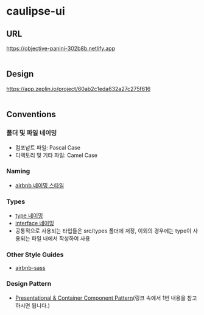 # caulipse-ui

## URL

https://objective-panini-302b8b.netlify.app
<br><br>

## Design
https://app.zeplin.io/project/60ab2c1eda632a27c275f616
<br><br>

## Conventions

### 폴더 및 파일 네이밍
* 컴포넡트 파일: Pascal Case
* 디렉토리 및 기타 파일: Camel Case

### Naming
* [airbnb 네이밍 스타일](https://github.com/airbnb/javascript#naming-conventions)

### Types
* [type 네이밍](https://github.com/basarat/typescript-book/blob/master/docs/styleguide/sty)
* [interface 네이밍](https://github.com/basarat/typescript-book/blob/master/docs/styleguide/styleguide.md#interface)
* 공통적으로 사용되는 타입들은 src/types 폴더에 저장, 이외의 경우에는 type이 사용되는 파일 내에서 작성하여 사용

### Other Style Guides
* [airbnb-sass](https://github.com/airbnb/css#sass)

### Design Pattern
* [Presentational & Container Component Pattern](https://velog.io/@holim0/React-Design-Pattern)(링크 속에서 1번 내용을 참고하시면 됩니다.)


